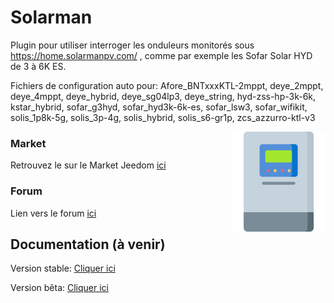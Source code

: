 # Solarman
 

Plugin pour utiliser interroger les onduleurs monitorés sous https://home.solarmanpv.com/ , comme par exemple les Sofar Solar HYD de 3 à 6K ES. 

Fichiers de configuration auto pour: Afore_BNTxxxKTL-2mppt, deye_2mppt, deye_4mppt, deye_hybrid, deye_sg04lp3, deye_string, hyd-zss-hp-3k-6k, kstar_hybrid, sofar_g3hyd, sofar_hyd3k-6k-es, sofar_lsw3, sofar_wifikit, solis_1p8k-5g, solis_3p-4g, solis_hybrid, solis_s6-gr1p, zcs_azzurro-ktl-v3

<img src="plugin_info/onduleur-solaire.png" align="right" height="160" width="150">


### Market

Retrouvez le sur le Market Jeedom [ici](https://market.jeedom.com/index.php?v=d&p=market_display&id=4447)

### Forum

Lien vers le forum [ici](https://community.jeedom.com/tag/plugin-solarman)

## Documentation (à venir)

Version stable: [Cliquer ici](https://github.com/noyax/solarman/blob/master/docs/fr_FR/index.md)

Version bêta: [Cliquer ici](https://github.com/noyax/solarman/blob/develop/docs/fr_FR/index.md)
